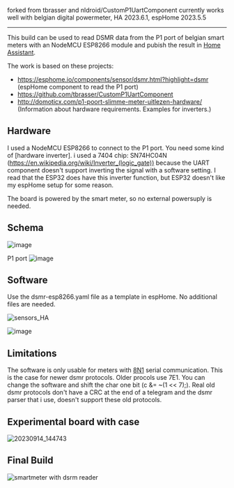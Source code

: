 forked from tbrasser and nldroid/CustomP1UartComponent
currently works well with belgian digital powermeter, HA 2023.6.1, espHome 2023.5.5


________________
This build can be used to read DSMR data from the P1 port of belgian smart meters with an NodeMCU ESP8266 module and pubish the result in [Home Assistant](https://www.home-assistant.io/).




The work is based on these projects:
- https://esphome.io/components/sensor/dsmr.html?highlight=dsmr (espHome component to read the P1 port) 
- https://github.com/tbrasser/CustomP1UartComponent 
- http://domoticx.com/p1-poort-slimme-meter-uitlezen-hardware/ (Information about hardware requirements. Examples for inverters.)

## Hardware

I used a NodeMCU ESP8266 to connect to the P1 port. 
You need some kind of [hardware inverter]. i used a 7404 chip: SN74HC04N (https://en.wikipedia.org/wiki/Inverter_(logic_gate)) because the UART component doesn't support inverting the signal with a software setting.
I read that the ESP32 does have this inverter function, but ESP32 doesn't like my espHome setup for some reason.

The board is powered by the smart meter, so no external powersuply is needed.

## Schema
![image](https://github.com/Ritchie3/-DSMR-reader_P1_espHome/assets/38915268/9f9ded24-6341-4eef-99a5-76b21675f805)


P1 port
![image](https://github.com/Ritchie3/-DSMR-reader_P1_espHome/assets/38915268/343186bc-0682-4f4e-bde2-d47c0838caad)


## Software
Use the dsmr-esp8266.yaml file as a template in espHome. No additional files are needed.

![sensors_HA](https://github.com/Ritchie3/-DSMR-reader_P1_espHome/assets/38915268/b54d1bf1-7437-4f43-87cc-427821b67ac0)


![image](https://github.com/Ritchie3/-DSMR-reader_P1_espHome/assets/38915268/06b6e0f8-4e81-4d2f-8344-6f74dda1f93c)

## Limitations
The software is only usable for meters with [8N1](https://en.wikipedia.org/wiki/8-N-1) serial communication. This is the case for newer dsmr protocols. Older procols use 7E1. You can change the software and shift the char one bit (c &= ~(1 << 7);).
Real old dsmr protocols don't have a CRC at the end of a telegram and the dsmr parser that i use, doesn't support these old protocols.

## Experimental board with case

![20230914_144743](https://github.com/Ritchie3/-DSMR-reader_P1_espHome/assets/38915268/0edca32b-7665-41a1-ad3f-a6523922e091)

## Final Build

![smartmeter with dsrm reader](https://github.com/Ritchie3/-DSMR-reader_P1_espHome/assets/38915268/2797e778-fa76-41f4-90e8-3298401b4d52)
